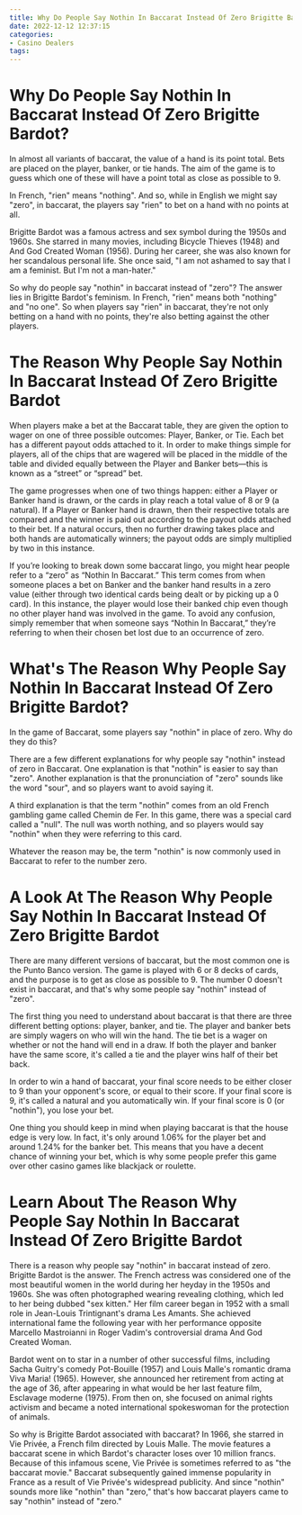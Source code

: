 ```yaml
---
title: Why Do People Say Nothin In Baccarat Instead Of Zero Brigitte Bardot 
date: 2022-12-12 12:37:15
categories:
- Casino Dealers
tags:
---
```



#  Why Do People Say Nothin In Baccarat Instead Of Zero Brigitte Bardot? 

In almost all variants of baccarat, the value of a hand is its point total. Bets are placed on the player, banker, or tie hands. The aim of the game is to guess which one of these will have a point total as close as possible to 9.

In French, "rien" means "nothing". And so, while in English we might say "zero", in baccarat, the players say "rien" to bet on a hand with no points at all.

Brigitte Bardot was a famous actress and sex symbol during the 1950s and 1960s. She starred in many movies, including Bicycle Thieves (1948) and And God Created Woman (1956). During her career, she was also known for her scandalous personal life. She once said, "I am not ashamed to say that I am a feminist. But I'm not a man-hater."

So why do people say "nothin" in baccarat instead of "zero"? The answer lies in Brigitte Bardot's feminism. In French, "rien" means both "nothing" and "no one". So when players say "rien" in baccarat, they're not only betting on a hand with no points, they're also betting against the other players.

#  The Reason Why People Say Nothin In Baccarat Instead Of Zero Brigitte Bardot 

When players make a bet at the Baccarat table, they are given the option to wager on one of three possible outcomes: Player, Banker, or Tie. Each bet has a different payout odds attached to it. In order to make things simple for players, all of the chips that are wagered will be placed in the middle of the table and divided equally between the Player and Banker bets—this is known as a “street” or “spread” bet.

The game progresses when one of two things happen: either a Player or Banker hand is drawn, or the cards in play reach a total value of 8 or 9 (a natural). If a Player or Banker hand is drawn, then their respective totals are compared and the winner is paid out according to the payout odds attached to their bet. If a natural occurs, then no further drawing takes place and both hands are automatically winners; the payout odds are simply multiplied by two in this instance.

If you’re looking to break down some baccarat lingo, you might hear people refer to a “zero” as “Nothin In Baccarat.” This term comes from when someone places a bet on Banker and the banker hand results in a zero value (either through two identical cards being dealt or by picking up a 0 card). In this instance, the player would lose their banked chip even though no other player hand was involved in the game. To avoid any confusion, simply remember that when someone says “Nothin In Baccarat,” they’re referring to when their chosen bet lost due to an occurrence of zero.

#  What's The Reason Why People Say Nothin In Baccarat Instead Of Zero Brigitte Bardot? 

In the game of Baccarat, some players say "nothin" in place of zero. Why do they do this?

There are a few different explanations for why people say "nothin" instead of zero in Baccarat. One explanation is that "nothin" is easier to say than "zero". Another explanation is that the pronunciation of "zero" sounds like the word "sour", and so players want to avoid saying it.

A third explanation is that the term "nothin" comes from an old French gambling game called Chemin de Fer. In this game, there was a special card called a "null". The null was worth nothing, and so players would say "nothin" when they were referring to this card.

Whatever the reason may be, the term "nothin" is now commonly used in Baccarat to refer to the number zero.

#  A Look At The Reason Why People Say Nothin In Baccarat Instead Of Zero Brigitte Bardot 

There are many different versions of baccarat, but the most common one is the Punto Banco version. The game is played with 6 or 8 decks of cards, and the purpose is to get as close as possible to 9. The number 0 doesn't exist in baccarat, and that's why some people say "nothin" instead of "zero".

The first thing you need to understand about baccarat is that there are three different betting options: player, banker, and tie. The player and banker bets are simply wagers on who will win the hand. The tie bet is a wager on whether or not the hand will end in a draw. If both the player and banker have the same score, it's called a tie and the player wins half of their bet back.

In order to win a hand of baccarat, your final score needs to be either closer to 9 than your opponent's score, or equal to their score. If your final score is 9, it's called a natural and you automatically win. If your final score is 0 (or "nothin"), you lose your bet.

One thing you should keep in mind when playing baccarat is that the house edge is very low. In fact, it's only around 1.06% for the player bet and around 1.24% for the banker bet. This means that you have a decent chance of winning your bet, which is why some people prefer this game over other casino games like blackjack or roulette.

#  Learn About The Reason Why People Say Nothin In Baccarat Instead Of Zero Brigitte Bardot

There is a reason why people say "nothin" in baccarat instead of zero. Brigitte Bardot is the answer. The French actress was considered one of the most beautiful women in the world during her heyday in the 1950s and 1960s. She was often photographed wearing revealing clothing, which led to her being dubbed "sex kitten." Her film career began in 1952 with a small role in Jean-Louis Trintignant's drama Les Amants. She achieved international fame the following year with her performance opposite Marcello Mastroianni in Roger Vadim's controversial drama And God Created Woman.

Bardot went on to star in a number of other successful films, including Sacha Guitry's comedy Pot-Bouille (1957) and Louis Malle's romantic drama Viva Maria! (1965). However, she announced her retirement from acting at the age of 36, after appearing in what would be her last feature film, Esclavage moderne (1975). From then on, she focused on animal rights activism and became a noted international spokeswoman for the protection of animals.

 So why is Brigitte Bardot associated with baccarat? In 1966, she starred in Vie Privée, a French film directed by Louis Malle. The movie features a baccarat scene in which Bardot's character loses over 10 million francs. Because of this infamous scene, Vie Privée is sometimes referred to as "the baccarat movie." Baccarat subsequently gained immense popularity in France as a result of Vie Privée's widespread publicity. And since "nothin" sounds more like "nothin" than "zero," that's how baccarat players came to say "nothin" instead of "zero."